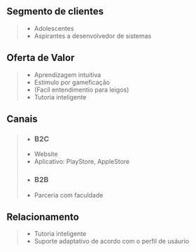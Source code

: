 

## Segmento de clientes
> * Adolescentes
> * Aspirantes a desenvolvedor de sistemas

## Oferta de Valor
> * Aprendizagem intuitiva
> * Estimulo por gameficação
> * (Facíl entendimentio para leigos)
> * Tutoria inteligente

## Canais

> * ### B2C
> * Website
> * Aplicativo: PlayStore, AppleStore
> * ### B2B
> * Parceria com faculdade 

## Relacionamento
> * Tutoria inteligente
> * Suporte adaptativo de acordo com o perfil de usáurio 
